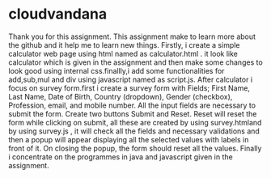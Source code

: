 # cloudvandana
Thank you for this assignment.
This assignment make to learn more about the github and it help me to learn new things.
Firstly, i create a simple calculator web page using html named as calculator.html . it look like calculator which is given in the assignment and then make some changes to look good using internal css.finallly,i add some functionalities for add,sub,mul and div using javascript named as script.js. 
After calculator i focus on survey form.first i create a survey form with Fields; First Name, Last Name, Date of Birth, Country (dropdown), Gender (checkbox), Profession, email, and mobile number. All the input fields are necessary to submit the form. Create two buttons Submit and Reset. Reset will reset the form while clicking on submit, all these are created by using survey.htmland by using survey.js , it will check all the fields and necessary validations and then a popup will appear displaying all the selected values with labels in front of it. On closing the popup, the form should reset all the values.
Finally i concentrate on the programmes in java and javascript given in the assignment.
